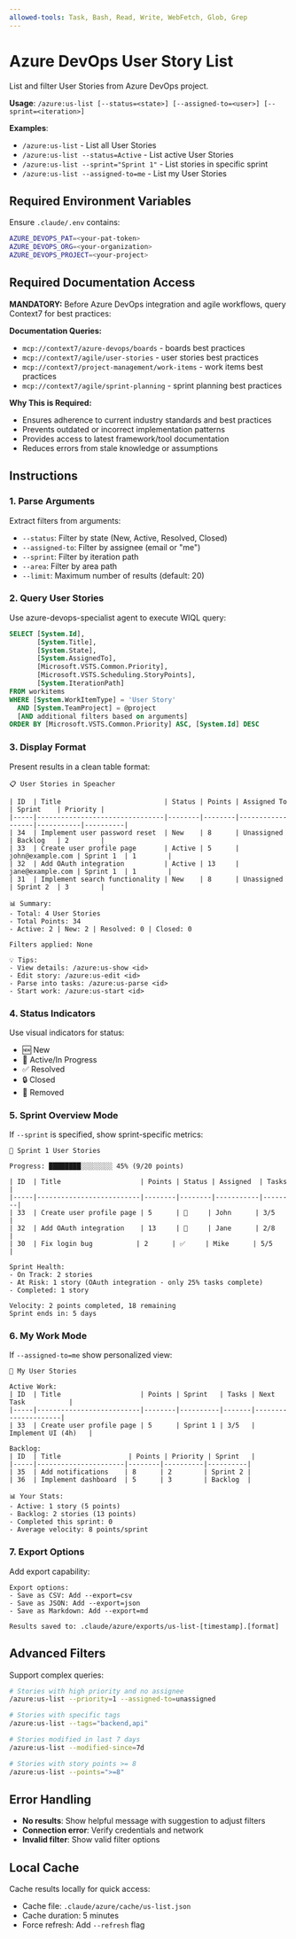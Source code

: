 ```yaml
---
allowed-tools: Task, Bash, Read, Write, WebFetch, Glob, Grep
---
```


# Azure DevOps User Story List

List and filter User Stories from Azure DevOps project.

**Usage**: `/azure:us-list [--status=<state>] [--assigned-to=<user>] [--sprint=<iteration>]`

**Examples**: 
- `/azure:us-list` - List all User Stories
- `/azure:us-list --status=Active` - List active User Stories
- `/azure:us-list --sprint="Sprint 1"` - List stories in specific sprint
- `/azure:us-list --assigned-to=me` - List my User Stories

## Required Environment Variables

Ensure `.claude/.env` contains:

```bash
AZURE_DEVOPS_PAT=<your-pat-token>
AZURE_DEVOPS_ORG=<your-organization>
AZURE_DEVOPS_PROJECT=<your-project>
```

## Required Documentation Access

**MANDATORY:** Before Azure DevOps integration and agile workflows, query Context7 for best practices:

**Documentation Queries:**
- `mcp://context7/azure-devops/boards` - boards best practices
- `mcp://context7/agile/user-stories` - user stories best practices
- `mcp://context7/project-management/work-items` - work items best practices
- `mcp://context7/agile/sprint-planning` - sprint planning best practices

**Why This is Required:**
- Ensures adherence to current industry standards and best practices
- Prevents outdated or incorrect implementation patterns
- Provides access to latest framework/tool documentation
- Reduces errors from stale knowledge or assumptions


## Instructions

### 1. Parse Arguments

Extract filters from arguments:
- `--status`: Filter by state (New, Active, Resolved, Closed)
- `--assigned-to`: Filter by assignee (email or "me")
- `--sprint`: Filter by iteration path
- `--area`: Filter by area path
- `--limit`: Maximum number of results (default: 20)

### 2. Query User Stories

Use azure-devops-specialist agent to execute WIQL query:

```sql
SELECT [System.Id], 
       [System.Title], 
       [System.State],
       [System.AssignedTo],
       [Microsoft.VSTS.Common.Priority],
       [Microsoft.VSTS.Scheduling.StoryPoints],
       [System.IterationPath]
FROM workitems
WHERE [System.WorkItemType] = 'User Story'
  AND [System.TeamProject] = @project
  [AND additional filters based on arguments]
ORDER BY [Microsoft.VSTS.Common.Priority] ASC, [System.Id] DESC
```

### 3. Display Format

Present results in a clean table format:

```
📋 User Stories in Speacher

| ID  | Title                          | Status | Points | Assigned To      | Sprint    | Priority |
|-----|--------------------------------|--------|--------|------------------|-----------|----------|
| 34  | Implement user password reset  | New    | 8      | Unassigned      | Backlog   | 2        |
| 33  | Create user profile page       | Active | 5      | john@example.com | Sprint 1  | 1        |
| 32  | Add OAuth integration          | Active | 13     | jane@example.com | Sprint 1  | 1        |
| 31  | Implement search functionality | New    | 8      | Unassigned      | Sprint 2  | 3        |

📊 Summary:
- Total: 4 User Stories
- Total Points: 34
- Active: 2 | New: 2 | Resolved: 0 | Closed: 0

Filters applied: None

💡 Tips:
- View details: /azure:us-show <id>
- Edit story: /azure:us-edit <id>
- Parse into tasks: /azure:us-parse <id>
- Start work: /azure:us-start <id>
```

### 4. Status Indicators

Use visual indicators for status:
- 🆕 New
- 🔄 Active/In Progress
- ✅ Resolved
- 🔒 Closed
- 🚫 Removed

### 5. Sprint Overview Mode

If `--sprint` is specified, show sprint-specific metrics:

```
🏃 Sprint 1 User Stories

Progress: ████████░░░░░░░░ 45% (9/20 points)

| ID  | Title                    | Points | Status | Assigned  | Tasks  |
|-----|--------------------------|--------|--------|-----------|--------|
| 33  | Create user profile page | 5      | 🔄     | John      | 3/5    |
| 32  | Add OAuth integration    | 13     | 🔄     | Jane      | 2/8    |
| 30  | Fix login bug           | 2      | ✅     | Mike      | 5/5    |

Sprint Health:
- On Track: 2 stories
- At Risk: 1 story (OAuth integration - only 25% tasks complete)
- Completed: 1 story

Velocity: 2 points completed, 18 remaining
Sprint ends in: 5 days
```

### 6. My Work Mode

If `--assigned-to=me` show personalized view:

```
👤 My User Stories

Active Work:
| ID  | Title                    | Points | Sprint   | Tasks | Next Task           |
|-----|--------------------------|--------|----------|-------|---------------------|
| 33  | Create user profile page | 5      | Sprint 1 | 3/5   | Implement UI (4h)   |

Backlog:
| ID  | Title                 | Points | Priority | Sprint   |
|-----|----------------------|--------|----------|----------|
| 35  | Add notifications    | 8      | 2        | Sprint 2 |
| 36  | Implement dashboard  | 5      | 3        | Backlog  |

📊 Your Stats:
- Active: 1 story (5 points)
- Backlog: 2 stories (13 points)
- Completed this sprint: 0
- Average velocity: 8 points/sprint
```

### 7. Export Options

Add export capability:

```
Export options:
- Save as CSV: Add --export=csv
- Save as JSON: Add --export=json
- Save as Markdown: Add --export=md

Results saved to: .claude/azure/exports/us-list-[timestamp].[format]
```

## Advanced Filters

Support complex queries:

```bash
# Stories with high priority and no assignee
/azure:us-list --priority=1 --assigned-to=unassigned

# Stories with specific tags
/azure:us-list --tags="backend,api"

# Stories modified in last 7 days
/azure:us-list --modified-since=7d

# Stories with story points >= 8
/azure:us-list --points=">=8"
```

## Error Handling

- **No results**: Show helpful message with suggestion to adjust filters
- **Connection error**: Verify credentials and network
- **Invalid filter**: Show valid filter options

## Local Cache

Cache results locally for quick access:
- Cache file: `.claude/azure/cache/us-list.json`
- Cache duration: 5 minutes
- Force refresh: Add `--refresh` flag
